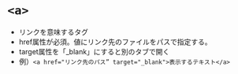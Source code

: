 # `<a>`
- リンクを意味するタグ
- href属性が必須。値にリンク先のファイルをパスで指定する。
- target属性を「_blank」にすると別のタブで開く
- 例）`<a href="リンク先のパス” target="_blank">表示するテキスト</a>`
